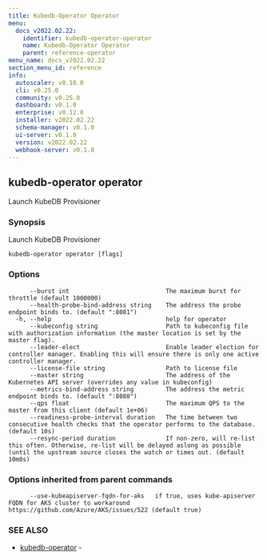 ```yaml
---
title: Kubedb-Operator Operator
menu:
  docs_v2022.02.22:
    identifier: kubedb-operator-operator
    name: Kubedb-Operator Operator
    parent: reference-operator
menu_name: docs_v2022.02.22
section_menu_id: reference
info:
  autoscaler: v0.10.0
  cli: v0.25.0
  community: v0.25.0
  dashboard: v0.1.0
  enterprise: v0.12.0
  installer: v2022.02.22
  schema-manager: v0.1.0
  ui-server: v0.1.0
  version: v2022.02.22
  webhook-server: v0.1.0
---
```


## kubedb-operator operator

Launch KubeDB Provisioner

### Synopsis

Launch KubeDB Provisioner

```
kubedb-operator operator [flags]
```

### Options

```
      --burst int                           The maximum burst for throttle (default 1000000)
      --health-probe-bind-address string    The address the probe endpoint binds to. (default ":8081")
  -h, --help                                help for operator
      --kubeconfig string                   Path to kubeconfig file with authorization information (the master location is set by the master flag).
      --leader-elect                        Enable leader election for controller manager. Enabling this will ensure there is only one active controller manager.
      --license-file string                 Path to license file
      --master string                       The address of the Kubernetes API server (overrides any value in kubeconfig)
      --metrics-bind-address string         The address the metric endpoint binds to. (default ":8080")
      --qps float                           The maximum QPS to the master from this client (default 1e+06)
      --readiness-probe-interval duration   The time between two consecutive health checks that the operator performs to the database. (default 10s)
      --resync-period duration              If non-zero, will re-list this often. Otherwise, re-list will be delayed aslong as possible (until the upstream source closes the watch or times out. (default 10m0s)
```

### Options inherited from parent commands

```
      --use-kubeapiserver-fqdn-for-aks   if true, uses kube-apiserver FQDN for AKS cluster to workaround https://github.com/Azure/AKS/issues/522 (default true)
```

### SEE ALSO

* [kubedb-operator](/docs/v2022.02.22/reference/operator/kubedb-operator)	 - 

